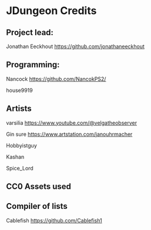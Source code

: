 # JDungeon Credits

## Project lead:
Jonathan Eeckhout
https://github.com/jonathaneeckhout

## Programming:
Nancock https://github.com/NancokPS2/

house9919

## Artists
varsilia https://www.youtube.com/@velgatheobserver

Gin sure https://www.artstation.com/janouhrmacher

Hobbyistguy

Kashan

Spice_Lord

## CC0 Assets used


## Compiler of lists
Cablefish https://github.com/Cablefish1

